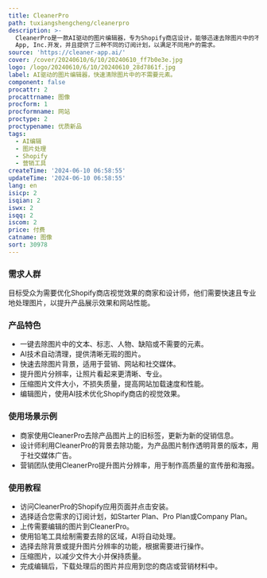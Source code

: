 ```yaml
---
title: CleanerPro
path: tuxiangshengcheng/cleanerpro
description: >-
  CleanerPro是一款AI驱动的图片编辑器，专为Shopify商店设计，能够迅速去除图片中的不需要的对象、缺陷或文字。它通过AI技术，提供了一键式去除元素、背景以及提升图片分辨率的功能。产品背景信息显示，CleanerPro由Cleaner
  App, Inc.开发，并且提供了三种不同的订阅计划，以满足不同用户的需求。
source: 'https://cleaner-app.ai/'
cover: /cover/20240610/6/10/20240610_ff7b0e3e.jpg
logo: /logo/20240610/6/10/20240610_28d7861f.jpg
label: AI驱动的图片编辑器，快速清除图片中的不需要元素。
component: false
procattr: 2
procattrname: 图像
procform: 1
procformname: 网站
proctype: 2
proctypename: 优质新品
tags:
  - AI编辑
  - 图片处理
  - Shopify
  - 营销工具
createTime: '2024-06-10 06:58:55'
updateTime: '2024-06-10 06:58:55'
lang: en
isicp: 2
isqian: 2
iswx: 2
isqq: 2
iscom: 2
price: 付费
catname: 图像
sort: 30978
---
```




### 需求人群
目标受众为需要优化Shopify商店视觉效果的商家和设计师，他们需要快速且专业地处理图片，以提升产品展示效果和网站性能。

### 产品特色
* 一键去除图片中的文本、标志、人物、缺陷或不需要的元素。
* AI技术自动清理，提供清晰无瑕的图片。
* 快速去除图片背景，适用于营销、网站和社交媒体。
* 提升图片分辨率，让照片看起来更清晰、专业。
* 压缩图片文件大小，不损失质量，提高网站加载速度和性能。
* 编辑图片，使用AI技术优化Shopify商店的视觉效果。

### 使用场景示例
* 商家使用CleanerPro去除产品图片上的旧标签，更新为新的促销信息。
* 设计师利用CleanerPro的背景去除功能，为产品图片制作透明背景的版本，用于社交媒体广告。
* 营销团队使用CleanerPro提升图片分辨率，用于制作高质量的宣传册和海报。

### 使用教程
* 访问CleanerPro的Shopify应用页面并点击安装。
* 选择适合您需求的订阅计划，如Starter Plan、Pro Plan或Company Plan。
* 上传需要编辑的图片到CleanerPro。
* 使用铅笔工具绘制需要去除的区域，AI将自动处理。
* 选择去除背景或提升图片分辨率的功能，根据需要进行操作。
* 压缩图片，以减少文件大小并保持质量。
* 完成编辑后，下载处理后的图片并应用到您的商店或营销材料中。

  
